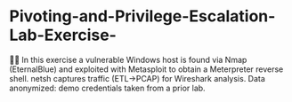 # Pivoting-and-Privilege-Escalation-Lab-Exercise-
🧑‍💻 In this exercise a vulnerable Windows host is found via Nmap (EternalBlue) and exploited with Metasploit to obtain a Meterpreter reverse shell. netsh captures traffic (ETL→PCAP) for Wireshark analysis. Data anonymized: demo credentials taken from a prior lab.
